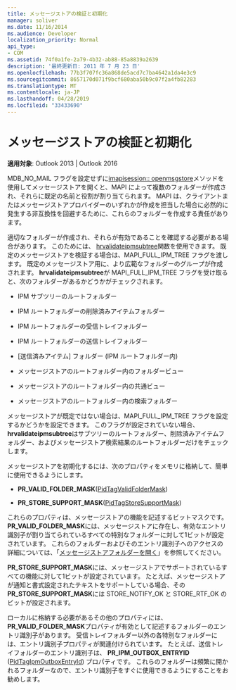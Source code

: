 ```yaml
---
title: メッセージストアの検証と初期化
manager: soliver
ms.date: 11/16/2014
ms.audience: Developer
localization_priority: Normal
api_type:
- COM
ms.assetid: 74f0a1fe-2a79-4b32-ab88-85a8839a2639
description: '最終更新日: 2011 年 7 月 23 日'
ms.openlocfilehash: 77b3f707fc36a868de5acd7c7ba4642a1da4e3c9
ms.sourcegitcommit: 8657170d071f9bcf680aba50b9c07f2a4fb82283
ms.translationtype: MT
ms.contentlocale: ja-JP
ms.lasthandoff: 04/28/2019
ms.locfileid: "33433690"
---
```

# <a name="validating-and-initializing-a-message-store"></a>メッセージストアの検証と初期化

  
  
**適用対象**: Outlook 2013 | Outlook 2016 
  
MDB_NO_MAIL フラグを設定せずに[imapisession:: openmsgstore](imapisession-openmsgstore.md)メソッドを使用してメッセージストアを開くと、MAPI によって複数のフォルダーが作成され、それらに既定の名前と役割が割り当てられます。 MAPI は、クライアントまたはメッセージストアプロバイダーのいずれかが作成を担当した場合に必然的に発生する非互換性を回避するために、これらのフォルダーを作成する責任があります。 
  
適切なフォルダーが作成され、それらが有効であることを確認する必要がある場合があります。 このためには、 [hrvalidateipmsubtree](hrvalidateipmsubtree.md)関数を使用できます。 既定のメッセージストアを検証する場合は、MAPI_FULL_IPM_TREE フラグを渡します。 既定のメッセージストア用に、より広範なフォルダーのグループが作成されます。 **hrvalidateipmsubtree**が MAPI_FULL_IPM_TREE フラグを受け取ると、次のフォルダーがあるかどうかがチェックされます。 
  
- IPM サブツリーのルートフォルダー
    
- IPM ルートフォルダーの削除済みアイテムフォルダー
    
- IPM ルートフォルダーの受信トレイフォルダー
    
- IPM ルートフォルダーの送信トレイフォルダー
    
- [送信済みアイテム] フォルダー (IPM ルートフォルダー内)
    
- メッセージストアのルートフォルダー内のフォルダービュー
    
- メッセージストアのルートフォルダー内の共通ビュー
    
- メッセージストアのルートフォルダー内の検索フォルダー
    
メッセージストアが既定ではない場合は、MAPI_FULL_IPM_TREE フラグを設定するかどうかを設定できます。 このフラグが設定されていない場合、 **hrvalidateipmsubtree**はサブツリーのルートフォルダー、削除済みアイテムフォルダー、およびメッセージストア検索結果のルートフォルダーだけをチェックします。 
  
メッセージストアを初期化するには、次のプロパティをメモリに格納して、簡単に使用できるようにします。
  
- **PR_VALID_FOLDER_MASK**([PidTagValidFolderMask](pidtagvalidfoldermask-canonical-property.md))
    
- **PR_STORE_SUPPORT_MASK**([PidTagStoreSupportMask](pidtagstoresupportmask-canonical-property.md))
    
これらのプロパティは、メッセージストアの機能を記述するビットマスクです。 **PR_VALID_FOLDER_MASK**には、メッセージストアに存在し、有効なエントリ識別子が割り当てられているすべての特別なフォルダーに対して1ビットが設定されています。 これらのフォルダーおよびそのエントリ識別子へのアクセスの詳細については、「[メッセージストアフォルダーを開く](opening-a-message-store-folder.md)」を参照してください。 
  
 **PR_STORE_SUPPORT_MASK**には、メッセージストアでサポートされているすべての機能に対して1ビットが設定されています。 たとえば、メッセージストアが通知と書式設定されたテキストをサポートしている場合、その**PR_STORE_SUPPORT_MASK**には STORE_NOTIFY_OK と STORE_RTF_OK のビットが設定されます。 
  
ローカルに格納する必要があるその他のプロパティには、 **PR_VALID_FOLDER_MASK**プロパティが有効として記述するフォルダーのエントリ識別子があります。 受信トレイフォルダー以外の各特別なフォルダーには、エントリ識別子プロパティが関連付けられています。 たとえば、送信トレイフォルダーのエントリ識別子は、 **PR_IPM_OUTBOX_ENTRYID** ([PidTagIpmOutboxEntryId](pidtagipmoutboxentryid-canonical-property.md)) プロパティです。 これらのフォルダーは頻繁に開かれるフォルダーなので、エントリ識別子をすぐに使用できるようにすることをお勧めします。
  

